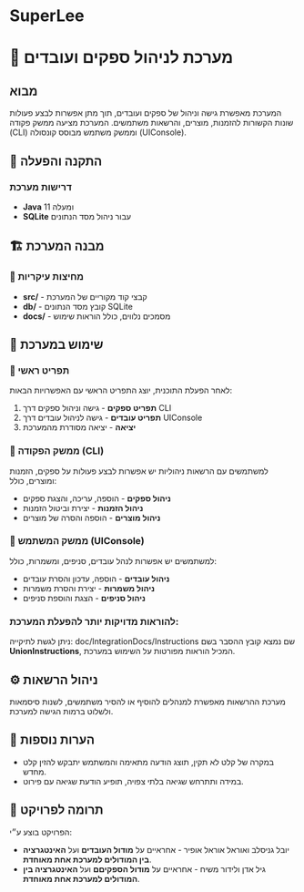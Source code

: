 # SuperLee
# 📌 מערכת לניהול ספקים ועובדים

## מבוא

המערכת מאפשרת גישה וניהול של ספקים ועובדים, תוך מתן אפשרות לבצע פעולות שונות הקשורות להזמנות, מוצרים, והרשאות משתמשים. המערכת מציעה ממשק פקודה (CLI) וממשק משתמש מבוסס קונסולה (UIConsole).

## 🔧 התקנה והפעלה

### דרישות מערכת

- **Java** 11 ומעלה
- **SQLite** עבור ניהול מסד הנתונים

## 🏗️ מבנה המערכת

### 📂 מחיצות עיקריות

- **src/** - קבצי קוד מקוריים של המערכת
- **db/** - קובץ מסד הנתונים SQLite
- **docs/** - מסמכים נלווים, כולל הוראות שימוש

## 🚀 שימוש במערכת

### 🔹 תפריט ראשי

לאחר הפעלת התוכנית, יוצג התפריט הראשי עם האפשרויות הבאות:

1. **תפריט ספקים** - גישה וניהול ספקים דרך CLI
2. **תפריט עובדים** - גישה לניהול עובדים דרך UIConsole
3. **יציאה** - יציאה מסודרת מהמערכת

### 🔹 ממשק הפקודה (CLI)

למשתמשים עם הרשאות ניהוליות יש אפשרות לבצע פעולות על ספקים, הזמנות ומוצרים, כולל:

- **ניהול ספקים** - הוספה, עריכה, והצגת ספקים
- **ניהול הזמנות** - יצירת וביטול הזמנות
- **ניהול מוצרים** - הוספה והסרה של מוצרים

### 🔹 ממשק המשתמש (UIConsole)

למשתמשים יש אפשרות לנהל עובדים, סניפים, ומשמרות, כולל:

- **ניהול עובדים** - הוספה, עדכון והסרת עובדים
- **ניהול משמרות** - יצירת והסרת משמרות
- **ניהול סניפים** - הצגת והוספת סניפים


### להוראות מדויקות יותר להפעלת המערכת:

  ניתן לגשת לתיקייה: doc/IntegrationDocs/Instructions שם נמצא קובץ ההסבר בשם **UnionInstructions**, המכיל הוראות מפורטות על השימוש במערכת.

## ⚙️ ניהול הרשאות

מערכת ההרשאות מאפשרת למנהלים להוסיף או להסיר משתמשים, לשנות סיסמאות ולשלוט ברמות הגישה למערכת.

## 📝 הערות נוספות

- במקרה של קלט לא תקין, תוצג הודעה מתאימה והמשתמש יתבקש להזין קלט מחדש.
- במידה ותתרחש שגיאה בלתי צפויה, תופיע הודעת שגיאה עם פירוט.

## 🤝 תרומה לפרויקט

הפרויקט בוצע ע״י:
- יובל גניסלב ואוראל אוראל אופיר - אחראיים על **מודול העובדים** ועל **האינטגרציה בין המודולים למערכת אחת מאוחדת**.
- גיל אדן ולידור משיח - אחראיים על **מודול הספקיםם** ועל **האינטגרציה בין המודולים למערכת אחת מאוחדת**. 
 
